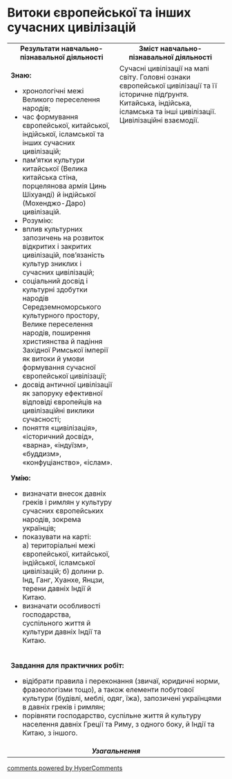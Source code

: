 <div id="hypercomments_widget" class="js-hypercomments-widget invisible"></div>

# Витоки європейської та інших сучасних цивілізацій

<table>
<tr>
<td width="50%" align="center"><b>Результати навчально-пізнавальної діяльності</b></td> 
<td width="50%" align="center"><b>Зміст навчально-пізнавальної діяльності</b></td>
</tr>
<tr>
<td width="50%" style="vertical-align:top !important;">
<p><strong>Знаю:</strong></p>
<ul>
<li>хронологічні межі Великого переселення народів;</li>
<li>час формування європейської, китайської, індійської, ісламської та інших сучасних цивілізацій;</li>
<li>пам&rsquo;ятки культури китайської (Велика китайська стіна, порцелянова армія Цинь Шіхуанді) й індійської (Мохенджо-Даро) цивілізацій.</li>
<li>Розумію:</li>
<li>вплив культурних запозичень на розвиток відкритих і закритих цивілізацій, пов&rsquo;язаність культур зниклих і сучасних цивілізацій;</li>
<li>соціальний досвід і культурні здобутки народів Середземноморського культурного простору, Велике переселення народів, поширення християнства й падіння Західної Римської імперії як витоки й умови формування сучасної європейської цивілізації;</li>
<li>досвід античної цивілізації як запоруку ефективної відповіді європейців на цивілізаційні виклики сучасності;</li>
<li>поняття &laquo;цивілізація&raquo;, &laquo;історичний досвід&raquo;, &laquo;варна&raquo;, &laquo;індуїзм&raquo;, &laquo;буддизм&raquo;, &laquo;конфуціанство&raquo;, &laquo;іслам&raquo;.</li>
</ul>
<p><strong>Умію: </strong></p>
<ul>
<li>визначати внесок давніх греків і римлян у культуру сучасних європейських народів, зокрема українців;</li>
<li>показувати на карті: а)&nbsp;територіальні межі європейської, китайської, індійської, ісламської цивілізацій; б)&nbsp;долини р. Інд, Ганг, Хуанхе, Янцзи, терени давніх Індії й Китаю.</li>
<li>визначати особливості господарства, суспільного життя й культури давніх Індії та Китаю.</li>
</ul>
</td>
<td width="50%" style="vertical-align:top !important;">
Сучасні цивілізації на мапі світу. Головні ознаки європейської цивілізації та її історичне підґрунтя. Китайська, індійська, ісламська та інші цивілізації. Цивілізаційні взаємодії.
</td>
</tr>
<tr>
<td colspan="2">
<p><strong>Завдання для практичних робіт:</strong></p>
<ul>
<li>відібрати правила і переконання (звичаї, юридичні норми, фразеологізми тощо), а також елементи побутової культури (будівлі, меблі, одяг, їжа), запозичені українцями в давніх греків і римлян;</li>
<li>порівняти господарство, суспільне життя й культуру населення давніх Греції та Риму, з одного боку, й Індії та Китаю, з іншого.</li>
</ul>
</td>
</tr>
<tr>
<td colspan="2" align="center"><b><i>Узагальнення</i></b></td>
</tr>
</table>

<div class="js-hypercomments-container">
<a href="http://hypercomments.com" class="hc-link" title="comments widget">comments powered by HyperComments</a>
</div>